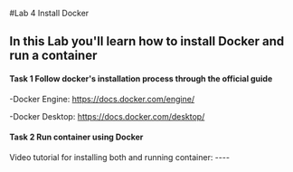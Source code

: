 #Lab 4 Install Docker

## In this Lab you'll learn how to install Docker and run a container

#### Task 1 Follow docker's installation process through the official guide

-Docker Engine: https://docs.docker.com/engine/

-Docker Desktop: https://docs.docker.com/desktop/

#### Task 2 Run container using Docker



Video tutorial for installing both and running container: ----
